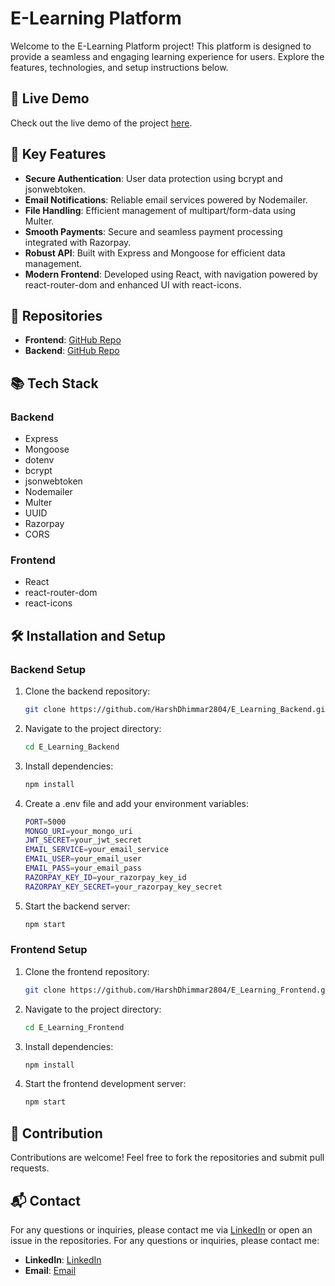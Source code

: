 # E-Learning Platform

Welcome to the E-Learning Platform project! This platform is designed to provide a seamless and engaging learning experience for users. Explore the features, technologies, and setup instructions below.

## 🚀 Live Demo

Check out the live demo of the project [here](https://mern-e-learning.vercel.app/).

## 🌟 Key Features

- **Secure Authentication**: User data protection using bcrypt and jsonwebtoken.
- **Email Notifications**: Reliable email services powered by Nodemailer.
- **File Handling**: Efficient management of multipart/form-data using Multer.
- **Smooth Payments**: Secure and seamless payment processing integrated with Razorpay.
- **Robust API**: Built with Express and Mongoose for efficient data management.
- **Modern Frontend**: Developed using React, with navigation powered by react-router-dom and enhanced UI with react-icons.

## 📂 Repositories

- **Frontend**: [GitHub Repo](https://github.com/HarshDhimmar2804/E_Learning_Frontend)
- **Backend**: [GitHub Repo](https://github.com/HarshDhimmar2804/E_Learning_Backend)

## 📚 Tech Stack

### Backend
- Express
- Mongoose
- dotenv
- bcrypt
- jsonwebtoken
- Nodemailer
- Multer
- UUID
- Razorpay
- CORS

### Frontend
- React
- react-router-dom
- react-icons

## 🛠️ Installation and Setup

### Backend Setup

1. Clone the backend repository:
   ```bash
   git clone https://github.com/HarshDhimmar2804/E_Learning_Backend.git

2. Navigate to the project directory:
   ```bash
   cd E_Learning_Backend

3. Install dependencies:
   ```bash
   npm install

4. Create a .env file and add your environment variables:
   ```bash
   PORT=5000
   MONGO_URI=your_mongo_uri
   JWT_SECRET=your_jwt_secret
   EMAIL_SERVICE=your_email_service
   EMAIL_USER=your_email_user
   EMAIL_PASS=your_email_pass
   RAZORPAY_KEY_ID=your_razorpay_key_id
   RAZORPAY_KEY_SECRET=your_razorpay_key_secret

5. Start the backend server:
   ```bash
   npm start

### Frontend Setup   

1. Clone the frontend repository:
   ```bash
   git clone https://github.com/HarshDhimmar2804/E_Learning_Frontend.git

2. Navigate to the project directory:
   ```bash
   cd E_Learning_Frontend

3. Install dependencies:
   ```bash
   npm install

4. Start the frontend development server:
   ```bash
   npm start

## 🤝 Contribution

Contributions are welcome! Feel free to fork the repositories and submit pull requests.

## 📬 Contact

For any questions or inquiries, please contact me via [LinkedIn](www.linkedin.com/in/harshdhimmar) or open an issue in the repositories.
For any questions or inquiries, please contact me:
- **LinkedIn**: [LinkedIn](www.linkedin.com/in/harshdhimmar)
- **Email**: [Email](work.harshdhimmar@gmail.com)
